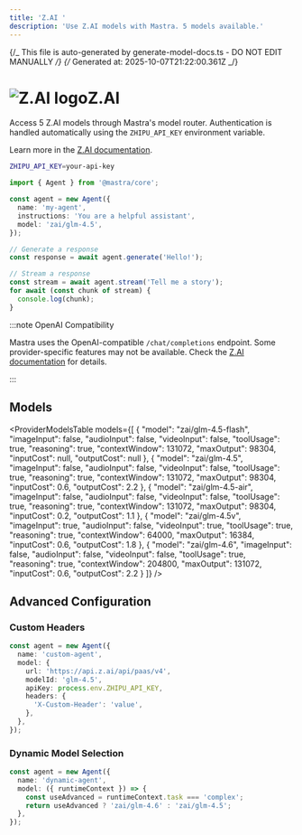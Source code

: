 ```yaml
---
title: 'Z.AI '
description: 'Use Z.AI models with Mastra. 5 models available.'
---
```


{/_ This file is auto-generated by generate-model-docs.ts - DO NOT EDIT MANUALLY _/}
{/_ Generated at: 2025-10-07T21:22:00.361Z _/}

# <img src="https://models.dev/logos/zai.svg" alt="Z.AI logo" className="inline w-8 h-8 mr-2 align-middle dark:invert dark:brightness-0 dark:contrast-200" />Z.AI

Access 5 Z.AI models through Mastra's model router. Authentication is handled automatically using the `ZHIPU_API_KEY` environment variable.

Learn more in the [Z.AI documentation](https://docs.z.ai/guides/overview/pricing).

```bash
ZHIPU_API_KEY=your-api-key
```

```typescript
import { Agent } from '@mastra/core';

const agent = new Agent({
  name: 'my-agent',
  instructions: 'You are a helpful assistant',
  model: 'zai/glm-4.5',
});

// Generate a response
const response = await agent.generate('Hello!');

// Stream a response
const stream = await agent.stream('Tell me a story');
for await (const chunk of stream) {
  console.log(chunk);
}
```

:::note OpenAI Compatibility

Mastra uses the OpenAI-compatible `/chat/completions` endpoint. Some provider-specific features may not be available. Check the [Z.AI documentation](https://docs.z.ai/guides/overview/pricing) for details.

:::

## Models

<ProviderModelsTable
models={[
{
"model": "zai/glm-4.5-flash",
"imageInput": false,
"audioInput": false,
"videoInput": false,
"toolUsage": true,
"reasoning": true,
"contextWindow": 131072,
"maxOutput": 98304,
"inputCost": null,
"outputCost": null
},
{
"model": "zai/glm-4.5",
"imageInput": false,
"audioInput": false,
"videoInput": false,
"toolUsage": true,
"reasoning": true,
"contextWindow": 131072,
"maxOutput": 98304,
"inputCost": 0.6,
"outputCost": 2.2
},
{
"model": "zai/glm-4.5-air",
"imageInput": false,
"audioInput": false,
"videoInput": false,
"toolUsage": true,
"reasoning": true,
"contextWindow": 131072,
"maxOutput": 98304,
"inputCost": 0.2,
"outputCost": 1.1
},
{
"model": "zai/glm-4.5v",
"imageInput": true,
"audioInput": false,
"videoInput": true,
"toolUsage": true,
"reasoning": true,
"contextWindow": 64000,
"maxOutput": 16384,
"inputCost": 0.6,
"outputCost": 1.8
},
{
"model": "zai/glm-4.6",
"imageInput": false,
"audioInput": false,
"videoInput": false,
"toolUsage": true,
"reasoning": true,
"contextWindow": 204800,
"maxOutput": 131072,
"inputCost": 0.6,
"outputCost": 2.2
}
]}
/>

## Advanced Configuration

### Custom Headers

```typescript
const agent = new Agent({
  name: 'custom-agent',
  model: {
    url: 'https://api.z.ai/api/paas/v4',
    modelId: 'glm-4.5',
    apiKey: process.env.ZHIPU_API_KEY,
    headers: {
      'X-Custom-Header': 'value',
    },
  },
});
```

### Dynamic Model Selection

```typescript
const agent = new Agent({
  name: 'dynamic-agent',
  model: ({ runtimeContext }) => {
    const useAdvanced = runtimeContext.task === 'complex';
    return useAdvanced ? 'zai/glm-4.6' : 'zai/glm-4.5';
  },
});
```
